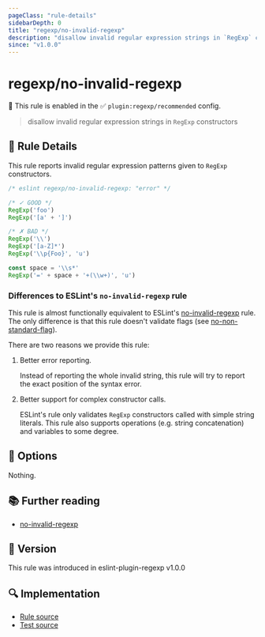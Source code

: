 ```yaml
---
pageClass: "rule-details"
sidebarDepth: 0
title: "regexp/no-invalid-regexp"
description: "disallow invalid regular expression strings in `RegExp` constructors"
since: "v1.0.0"
---
```

# regexp/no-invalid-regexp

💼 This rule is enabled in the ✅ `plugin:regexp/recommended` config.

<!-- end auto-generated rule header -->

> disallow invalid regular expression strings in `RegExp` constructors

## :book: Rule Details

This rule reports invalid regular expression patterns given to `RegExp` constructors.

<eslint-code-block>

```js
/* eslint regexp/no-invalid-regexp: "error" */

/* ✓ GOOD */
RegExp('foo')
RegExp('[a' + ']')

/* ✗ BAD */
RegExp('\\')
RegExp('[a-Z]*')
RegExp('\\p{Foo}', 'u')

const space = '\\s*'
RegExp('=' + space + '+(\\w+)', 'u')
```

</eslint-code-block>

### Differences to ESLint's `no-invalid-regexp` rule

This rule is almost functionally equivalent to ESLint's [no-invalid-regexp] rule. The only difference is that this rule doesn't validate flags (see [no-non-standard-flag](./no-non-standard-flag.html)).

There are two reasons we provide this rule:

1. Better error reporting.

    Instead of reporting the whole invalid string, this rule will try to report the exact position of the syntax error.

2. Better support for complex constructor calls.

    ESLint's rule only validates `RegExp` constructors called with simple string literals. This rule also supports operations (e.g. string concatenation) and variables to some degree.

## :wrench: Options

Nothing.

## :books: Further reading

- [no-invalid-regexp]

[no-invalid-regexp]: https://eslint.org/docs/rules/no-invalid-regexp

## :rocket: Version

This rule was introduced in eslint-plugin-regexp v1.0.0

## :mag: Implementation

- [Rule source](https://github.com/ota-meshi/eslint-plugin-regexp/blob/master/lib/rules/no-invalid-regexp.ts)
- [Test source](https://github.com/ota-meshi/eslint-plugin-regexp/blob/master/tests/lib/rules/no-invalid-regexp.ts)
